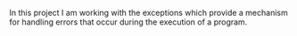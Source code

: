 In this project I am working with the exceptions which
provide a mechanism for handling errors that occur during the execution of a program.
